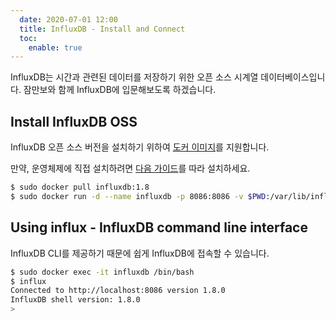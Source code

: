 ```yaml
---
  date: 2020-07-01 12:00
  title: InfluxDB - Install and Connect
  toc:
    enable: true
---
```


InfluxDB는 시간과 관련된 데이터를 저장하기 위한 오픈 소스 시계열 데이터베이스입니다. 잠만보와 함께 InfluxDB에 입문해보도록 하겠습니다.

## Install InfluxDB OSS
InfluxDB 오픈 소스 버전을 설치하기 위하여 [도커 이미지](https://hub.docker.com/_/influxdb)를 지원합니다.

만약, 운영체제에 직접 설치하려면 [다음 가이드](https://docs.influxdata.com/influxdb/v1.8/introduction/install/)를 따라 설치하세요.

```sh
$ sudo docker pull influxdb:1.8
$ sudo docker run -d --name influxdb -p 8086:8086 -v $PWD:/var/lib/influxdb influxdb
```

## Using influx - InfluxDB command line interface
InfluxDB CLI를 제공하기 때문에 쉽게 InfluxDB에 접속할 수 있습니다.

```sh
$ sudo docker exec -it influxdb /bin/bash
$ influx
Connected to http://localhost:8086 version 1.8.0
InfluxDB shell version: 1.8.0
>
```
